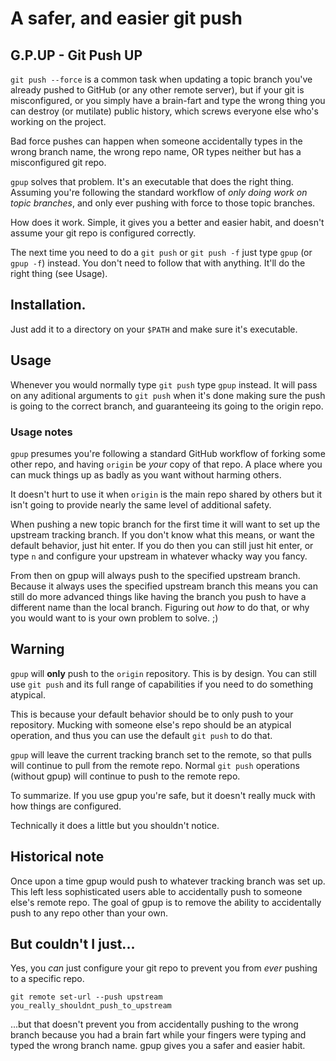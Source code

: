 # A safer, and easier git push

## G.P.UP - Git Push UP

`git push --force` is a common task when updating a topic branch
you've already pushed to GitHub (or any other remote server), but 
if your git is misconfigured, or you simply have a brain-fart and 
type the wrong thing you can destroy (or mutilate) public history,
which screws everyone else who's working on the project. 

Bad force pushes can happen when someone accidentally types in 
the wrong branch name, the wrong repo name, OR types neither but 
has a misconfigured git repo.


`gpup` solves that problem. It's an executable 
that does the right thing. Assuming you're following the standard workflow
of *only doing work on topic branches*, and only ever pushing with force 
to those topic branches. 

How does it work. Simple, it gives you a better and easier habit, and 
doesn't assume your git repo is configured correctly.

The next time you need to do a `git push` or `git push -f` just type
`gpup` (or `gpup -f`) instead. You don't need to follow that with anything.
It'll do the right thing (see Usage).

## Installation.
Just add it to a directory on your `$PATH` and make sure it's executable.

## Usage
Whenever you would normally type `git push` type `gpup` instead. It will
pass on any aditional arguments to `git push` when it's done making sure
the push is going to the correct branch, and guaranteeing its going to 
the origin repo.

### Usage notes
`gpup` presumes you're following a standard GitHub workflow of forking 
some other repo, and having `origin` be *your* copy of that repo. A place
where you can muck things up as badly as you want without harming others.

It doesn't hurt to use it when `origin` is the main repo shared by others
but it isn't going to provide nearly the same level of additional safety.


When pushing a new topic branch for the first time it will want to set up
the upstream tracking branch. If you don't know what this means, or 
want the default behavior, just hit enter. If you do then you 
can still just hit enter, or type `n` and configure your upstream in 
whatever whacky way you fancy.

From then on gpup will always push to the specified upstream branch. Because
it always uses the specified upstream branch this means you can still 
do more advanced things like having the branch you push to have a different
name than the local branch. Figuring out *how* to do that, or why
you would want to is your own problem to solve. ;)


## Warning

`gpup` will **only** push to the `origin` repository. 
This is by design. You can still use `git push` and its full
range of capabilities if you need to do something atypical. 

This is because your default behavior should be to only push to your 
repository. Mucking with someone else's repo should be an atypical 
operation, and thus you can use the default `git push` to do that.

`gpup` will leave the current tracking branch set to the remote, so 
that pulls will continue to pull from the remote repo. Normal 
`git push` operations (without gpup) will continue to push 
to the remote repo. 

To summarize. If you use gpup you're safe, but it doesn't
really muck with how things are configured. 

Technically it does a little but you shouldn't notice.

## Historical note

Once upon a time gpup would push to whatever tracking branch 
was set up. This left less sophisticated users able to accidentally
push to someone else's remote repo. The goal of gpup is to remove
the ability to accidentally push to any repo other than your own.

## But couldn't I just...
Yes, you *can* just configure your git repo to prevent you from 
*ever* pushing to a specific repo. 

    git remote set-url --push upstream you_really_shouldnt_push_to_upstream

...but that doesn't prevent you from accidentally pushing to the wrong 
branch because you had a brain fart while your fingers were typing and 
typed the wrong branch name. gpup gives you a safer and easier habit.


